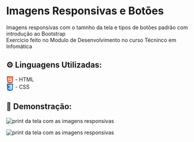 #  Imagens Responsivas e Botões

Imagens responsivas com o tamnho da tela e tipos de botões padrão com introdução ao Bootstrap <br>
Exercicio feito no Modulo de Desenvolvimento no curso Técninco em Infomática


## ⚙ Linguagens Utilizadas:

<img align="center" alt="HTML" height="20" width="20" src="https://raw.githubusercontent.com/devicons/devicon/master/icons/html5/html5-original.svg"> - HTML <br>
<img align="center" alt="CSS" height="20" width="20" src="https://raw.githubusercontent.com/devicons/devicon/master/icons/css3/css3-original.svg"> - CSS <br>

## 📸 Demonstração:

<p float="left">
<img src="https://media.discordapp.net/attachments/879870124813856819/907732562296848394/unknown.png?width=728&height=429" width="700" hegth="700" alt="print da tela com as imagens responsivas"/>
<br>
<p float="left">
<img src="https://cdn.discordapp.com/attachments/879870124813856819/907732639119708190/unknown.png" width="700" hegth="700" alt="print da tela com as imagens responsivas"/>
